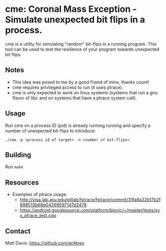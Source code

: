 cme: Coronal Mass Exception - Simulate unexpected bit flips in a process.
=========================================================================
cme is a utility for simulating "random" bit-flips in a running program. This
tool can be used to test the resilience of your program towards unexpected
bit flips.

Notes
-----
* This idea was posed to me by a good friend of mine, thanks count!
* cme requires privileged access to run (it uses ptrace).
* cme is only expected to work on linux systems (systems that run
  a gnu flavor of libc and on systems that have a ptrace system call).

Usage
-----
Run cme on a process ID (pid) is already running running and specify a number
of unexpected bit-flips to introduce:

`./cme -p <process id of target> -n <number of bit-flips>` 

Building
--------
Run `make`

Resources
---------
* Examples of ptrace usage: 
  * http://visa.lab.asu.edu/gitlab/fstrace/fstrace/commit/31fa8a22b17b2f898513b68e04269597147d2478
  * https://android.googlesource.com/platform/bionic/+/master/tests/sys_ptrace_test.cpp


Contact
-------
Matt Davis: https://github.com/enferex
